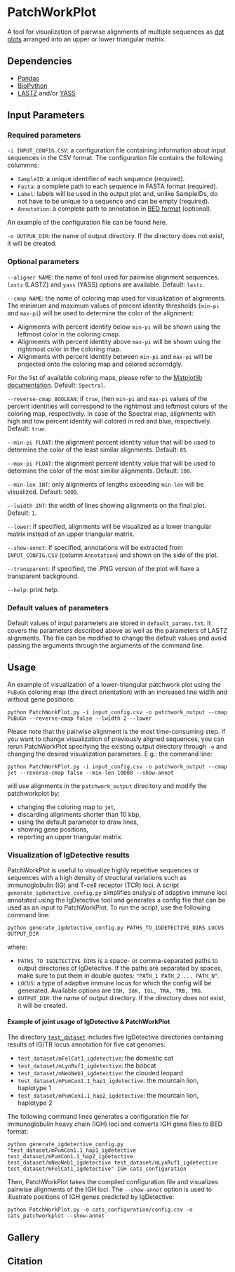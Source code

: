 # PatchWorkPlot
A tool for visualization of pairwise alignments of multiple sequences as [dot plots](https://en.wikipedia.org/wiki/Dot_plot_(bioinformatics)) arranged into an upper or lower triangular matrix.

## Dependencies
- [Pandas](https://anaconda.org/anaconda/pandas)
- [BioPython](https://anaconda.org/conda-forge/biopython)
- [LASTZ](https://anaconda.org/bioconda/lastz) and/or [YASS](https://anaconda.org/bioconda/yass)

## Input Parameters
### Required parameters
`-i INPUT_CONFIG.CSV`: a configuration file containing information about input sequences in the CSV format. The configuration file contains the following colummns:
- `SampleID`: a unique identifier of each sequence (required).
- `Fasta`: a complete path to each sequence in FASTA format (required).
- `Label`: labels will be used in the output plot and, unlike SampleIDs, do not have to be unique to a sequence and can be empty (required).
- `Annotation`: a complete path to annotation in [BED format](https://genome.ucsc.edu/FAQ/FAQformat.html#format1) (optional).
  
An example of the configuration file can be found here.

`-o OUTPUR_DIR`: the name of output directory. If the directory does not exist, it will be created.

### Optional parameters
`--aligner NAME`: the name of tool used for pairwise alignment sequences. `lastz` (LASTZ) and `yass` (YASS) options are available. Default: `lastz`. 

`--cmap NAME`: the name of coloring map used for visualization of alignments. The minimum and maximum values of percent identity thresholds (`min-pi` and `max-pi`) will be used to determine the color of the alignment: 
- Alignments with percent identity below `min-pi` will be shown using the leftmost color in the coloring cmap.
- Alignments with percent identity above `max-pi` will be shown using the rightmost color in the coloring map.
- Alignments with percent identity between `min-pi` and `max-pi` will be projected onto the coloring map and colored accorndgly.
  
For the list of available coloring maps, please refer to the [Matplotlib documentation](https://matplotlib.org/stable/users/explain/colors/colormaps.html). Default: `Spectral`.

`--reverse-cmap BOOLEAN`: if `true`, then `min-pi` and `max-pi` values of the percent identities will correspond to the rightmost and leftmost colors of the coloring map, respectively. In case of the Spectral map, alignments with high and low percent identity will colored in red and blue, respectively. Default: `true`.  

`--min-pi FLOAT`: the alignment percent identity value that will be used to determine the color of the least similar alignments. Default: `85`.

`--max-pi FLOAT`: the alignment percent identity value that will be used to determine the color of the most similar alignments. Default: `100`.

`--min-len INT`: only alignments of lengths exceeding `min-len` will be visualized. Default: `5000`.

`--lwidth INT`: the width of lines showing alignments on the final plot. Default: `1`. 

`--lower`: if specified, alignments will be visualized as a lower triangular matrix instead of an upper triangular matrix. 

`--show-annot`: if specified, annotations will be extracted from `INPUT_CONFIG.CSV` (column `Annotation`) and shown on the side of the plot. 

`--transparent`: if specified, the .PNG version of the plot will have a transparent background.  

`--help`: print help.

### Default values of parameters
Default values of input parameters are stored in `default_params.txt`. It covers the parameters described above as well as the parameters of LASTZ alignments. The file can be modified to change the default values and avoid passing the arguments through the arguments of the command line.   

## Usage
An example of visualization of a lower-triangular patchwork plot using the `PuBuGn` coloring map (the direct orientation) with an increased line width and without gene positions: 

`python PatchWorkPlot.py -i input_config.csv -o patchwork_output --cmap PuBuGn --reverse-cmap false --lwidth 2 --lower`


Please note that the pairwise alignment is the most time-consuming step. If you want to change visualization of previously aligned sequences, you can rerun PatchWorkPlot specifying the existing output directory through `-o` and changing the desired visualization parameters. E.g.: the command line:

`python PatchWorkPlot.py -i input_config.csv -o patchwork_output --cmap jet --reverse-cmap false --min-len 10000 --show-annot`

will use alignments in the `patchwork_output` direcitory and modify the patchworkplot by: 
- changing the coloring map to `jet`,
- discarding alignments shorter than 10 kbp,
- using the default parameter to draw lines, 
- showing gene positions,
- reporting an upper triangular matrix. 

### Visualization of IgDetective results
PatchWorkPlot is useful to visualize highly repetitive sequences or sequences with a high density of structural variations such as immunoglobulin (IG) and T-cell receptor (TCR) loci. A script `generate_igdetective_config.py` simplifies analysis of adaptive immune loci annotated using the IgDetective tool and generates a config file that can be used as an input to PatchWorkPlot. To run the script, use the following command line:

`python generate_igdetective_config.py PATHS_TO_IGDETECTIVE_DIRS LOCUS OUTPUT_DIR`

where:
- `PATHS_TO_IGDETECTIVE_DIRS` is a space- or comma-separated paths to output directories of IgDetective. If the paths are separated by spaces, make sure to put them in double quotes: `"PATH_1 PATH_2 ... PATH_N"`.
- `LOCUS`: a type of adaptive immune locus for which the config will be generated. Available options are `IGH, IGK, IGL, TRA, TRB, TRG`.
- `OUTPUT_DIR`: the name of output directory. If the directory does not exist, it will be created.

#### Example of joint usage of IgDetective & PatchWorkPlot 
The directory [`test_dataset`](test_dataset) includes five IgDetective directories containing results of IG/TR locus annotation for five cat genomes: 
- `test_dataset/mFelCat1_igdetective`: the domestic cat
- `test_dataset/mLynRuf1_igdetective`: the bobcat
- `test_dataset/mNeoNeb1_igdetective`: the clouded leopard
- `test_dataset/mPumCon1.1_hap1_igdetective`: the mountain lion, haplotype 1
- `test_dataset/mPumCon1.1_hap2_igdetective`: the mountain lion, haplotype 2

The following command lines generates a configuration file for immunoglobulin heavy chain (IGH) loci and converts IGH gene files to BED format:

`python generate_igdetective_config.py "test_dataset/mPumCon1.1_hap1_igdetective test_dataset/mPumCon1.1_hap2_igdetective test_dataset/mNeoNeb1_igdetective test_dataset/mLynRuf1_igdetective test_dataset/mFelCat1_igdetective" IGH cats_configuration`

Then, PatchWorkPlot takes the compiled configuration file and visualizes pairwise alignments of the IGH loci. The `--show-annot` option is used to illustrate positions of IGH genes predicted by IgDetective: 

`python PatchWorkPlot.py -o cats_configuration/config.csv -o cats_patchworkplot --show-annot`

## Gallery


## Citation
